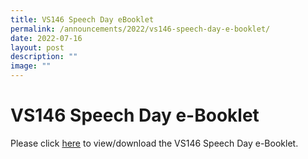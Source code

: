 ```yaml
---
title: VS146 Speech Day eBooklet
permalink: /announcements/2022/vs146-speech-day-e-booklet/
date: 2022-07-16
layout: post
description: ""
image: ""
---
```

# **VS146 Speech Day e-Booklet**

Please click [here](/files/VS-146-Speech-Day-e-Booklet.pdf) to view/download the VS146 Speech Day e-Booklet.